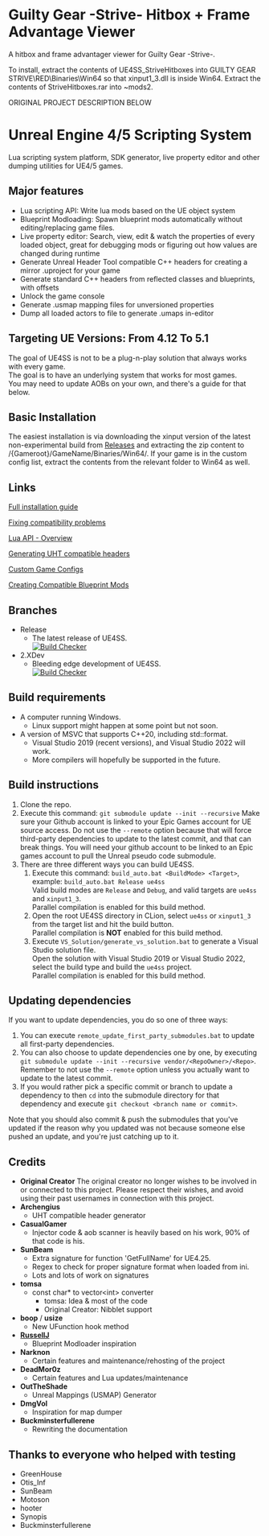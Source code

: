 # Guilty Gear -Strive- Hitbox + Frame Advantage Viewer

A hitbox and frame advantager viewer for Guilty Gear -Strive-. 

To install, extract the contents of UE4SS_StriveHitboxes into GUILTY GEAR STRIVE\RED\Binaries\Win64 so that xinput1_3.dll is inside Win64. Extract the contents of StriveHitboxes.rar into ~mods2.

ORIGINAL PROJECT DESCRIPTION BELOW

# Unreal Engine 4/5 Scripting System

Lua scripting system platform, SDK generator, live property editor and other dumping utilities for UE4/5 games. 

## Major features

- Lua scripting API: Write lua mods based on the UE object system
- Blueprint Modloading: Spawn blueprint mods automatically without editing/replacing game files.
- Live property editor: Search, view, edit & watch the properties of every loaded object, great for debugging mods or figuring out how values are changed during runtime
- Generate Unreal Header Tool compatible C++ headers for creating a mirror .uproject for your game
- Generate standard C++ headers from reflected classes and blueprints, with offsets
- Unlock the game console
- Generate .usmap mapping files for unversioned properties
- Dump all loaded actors to file to generate .umaps in-editor

## Targeting UE Versions: From 4.12 To 5.1

The goal of UE4SS is not to be a plug-n-play solution that always works with every game.  
The goal is to have an underlying system that works for most games.  
You may need to update AOBs on your own, and there's a guide for that below.  

## Basic Installation

The easiest installation is via downloading the xinput version of the latest non-experimental build from [Releases](https://github.com/UE4SS-RE/RE-UE4SS/releases) and extracting the zip content to /{Gameroot}/GameName/Binaries/Win64/.
If your game is in the custom config list, extract the contents from the relevant folder to Win64 as well.

## Links

  [Full installation guide](https://ue4ss-re.github.io/docs/installation-guide.html)
  
  [Fixing compatibility problems](https://ue4ss-re.github.io/docs/guides/fixing-compatibility-problems.html) 
  
  [Lua API - Overview](https://ue4ss-re.github.io/docs/lua-api.html)
  
  [Generating UHT compatible headers](https://ue4ss-re.github.io/docs/guides/generating-uht-compatible-headers.html)
  
  [Custom Game Configs](https://ue4ss-re.github.io/docs/custom-game-configs.html)
  
  [Creating Compatible Blueprint Mods](https://www.youtube.com/watch?v=fB3yT85XhVA)


## Branches
- Release
  - The latest release of UE4SS.  
  [![Build Checker](https://github.com/UE4SS-RE/RE-UE4SS/actions/workflows/checkbuild.yml/badge.svg?branch=Release)](https://github.com/UE4SS-RE/RE-UE4SS/actions/workflows/checkbuild.yml)
- 2.XDev
  - Bleeding edge development of UE4SS.  
  [![Build Checker](https://github.com/UE4SS-RE/RE-UE4SS/actions/workflows/checkbuild.yml/badge.svg?branch=2.XDev)](https://github.com/UE4SS-RE/RE-UE4SS/actions/workflows/checkbuild.yml)

## Build requirements

- A computer running Windows.
  - Linux support might happen at some point but not soon.
- A version of MSVC that supports C++20, including std::format.
  - Visual Studio 2019 (recent versions), and Visual Studio 2022 will work.
  - More compilers will hopefully be supported in the future.


## Build instructions

1. Clone the repo.
2. Execute this command: `git submodule update --init --recursive`
    Make sure your Github account is linked to your Epic Games account for UE source access.
    Do not use the `--remote` option because that will force third-party dependencies to update to the latest commit, and that can break things.
    You will need your github account to be linked to an Epic games account to pull the Unreal pseudo code submodule.
3. There are three different ways you can build UE4SS.  
    1. Execute this command: `build_auto.bat <BuildMode> <Target>`, example: `build_auto.bat Release ue4ss`  
        Valid build modes are `Release` and `Debug`, and valid targets are `ue4ss` and `xinput1_3`.  
        Parallel compilation is enabled for this build method.
    2. Open the root UE4SS directory in CLion, select `ue4ss` or `xinput1_3` from the target list and hit the build button.  
        Parallel compilation is **NOT** enabled for this build method.
    3. Execute `VS_Solution/generate_vs_solution.bat` to generate a Visual Studio solution file.  
        Open the solution with Visual Studio 2019 or Visual Studio 2022, select the build type and build the `ue4ss` project.  
        Parallel compilation is enabled for this build method.
    
## Updating dependencies

If you want to update dependencies, you do so one of three ways:
1. You can execute `remote_update_first_party_submodules.bat` to update all first-party dependencies.  
2. You can also choose to update dependencies one by one, by executing `git submodule update --init --recursive vendor/<RepoOwner>/<Repo>`.  
    Remember to not use the `--remote` option unless you actually want to update to the latest commit.  
3. If you would rather pick a specific commit or branch to update a dependency to then `cd` into the submodule directory for that dependency and execute `git checkout <branch name or commit>`.

Note that you should also commit & push the submodules that you've updated if the reason why you updated was not because someone else pushed an update, and you're just catching up to it.

## Credits

- **Original Creator** The original creator no longer wishes to be involved in or connected to  this project.  Please respect their wishes, and avoid using their past usernames in connection with this project.
- **Archengius**
  - UHT compatible header generator
- **CasualGamer**
  - Injector code & aob scanner is heavily based on his work, 90% of that code is his.
- **SunBeam**
  - Extra signature for function 'GetFullName' for UE4.25.
  - Regex to check for proper signature format when loaded from ini.
  - Lots and lots of work on signatures
- **tomsa**
  - const char* to vector\<int> converter
    - tomsa: Idea & most of the code
    - Original Creator: Nibblet support
- **boop** / **usize**
  - New UFunction hook method
- [**RussellJ**](https://github.com/RussellJerome)
  - Blueprint Modloader inspiration
- **Narknon**
  - Certain features and maintenance/rehosting of the project
- **DeadMor0z**
  - Certain features and Lua updates/maintenance
- **OutTheShade**
  - Unreal Mappings (USMAP) Generator
- **DmgVol**
  - Inspiration for map dumper
- **Buckminsterfullerene**
  - Rewriting the documentation


## Thanks to everyone who helped with testing

- GreenHouse
- Otis_Inf
- SunBeam
- Motoson
- hooter
- Synopis
- Buckminsterfullerene
